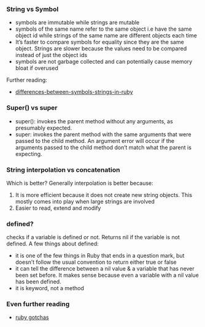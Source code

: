 ### String vs Symbol
- symbols are immutable while strings are mutable
- symbols of the same name refer to the same object i.e have the same object id while strings of the same name are different objects each time
- It’s faster to compare symbols for equality since they are the same object. Strings are slower because the values need to be compared instead of just the object ids
- symbols are not garbage collected and can potentially cause memory bloat if overused

Further reading:
- [differences-between-symbols-strings-in-ruby](https://www.gaurishsharma.com/2013/04/understanding-differences-between-symbols-strings-in-ruby.html)

### Super() vs super
- super(): invokes the parent method without any arguments, as presumably expected.
- super: invokes the parent method with the same arguments that were passed to the child method. An argument error will occur if the arguments passed to the child method don’t match what the parent is expecting.

### String interpolation vs concatenation
Which is better? Generally interpolation is better because:
1. It is more efficient because it does not create new string objects. This mostly comes into play when large strings are involved
2. Easier to read, extend and modify

### defined?
checks if a variable is defined or not. Returns nil if the variable is not defined. A few things about defined:
- it is one of the few things in Ruby that ends in a question mark, but doesn’t follow the usual convention to return either true or false
- it can tell the difference between a nil value & a variable that has never been set before. It makes sense because even a variable with a nil value has been defined.
- it is keyword, not a method

### Even further reading
- [ruby gotchas](https://docs.google.com/presentation/d/1cqdp89_kolr4q1YAQaB-6i5GXip8MHyve8MvQ_1r6_s/edit#slide=id.gd9ccd329_00)
